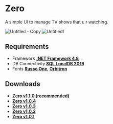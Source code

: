 # Zero
A simple UI to manage TV shows that u r watching.

![Untitled - Copy](https://user-images.githubusercontent.com/46932317/221479920-79fa04df-1bce-441d-a4c8-ba7a818a841a.png)
![Untitled1](https://user-images.githubusercontent.com/46932317/224919668-6a8833d6-2bb9-45a1-a380-024945065df7.png)


## Requirements
* Framework **[.NET Framework 4.8](https://dotnet.microsoft.com/en-us/download/dotnet-framework/thank-you/net48-offline-installer)**
* DB Connectivity **[SQL LocalDB 2019](https://download.microsoft.com/download/7/c/1/7c14e92e-bdcb-4f89-b7cf-93543e7112d1/SqlLocalDB.msi)**
* Fonts **[Russo One](https://fonts.google.com/specimen/Russo+One)**, **[Orbitron](https://fonts.google.com/specimen/Orbitron)**


## Downloads
* **[Zero v1.1.0 (recommended)](https://github.com/Pahasara/Zero/releases/download/Zero_v1.1.0/bin.zip)**
* **[Zero v1.0.4](https://github.com/Pahasara/Zero/releases/download/Zero_v1.0.4/bin.zip)**
* **[Zero v1.0.3](https://github.com/Pahasara/Zero/releases/download/Zero_v1.0.3/bin.zip)**
* **[Zero v1.0.2](https://github.com/Pahasara/Zero/releases/download/Zero_v1.0.2/bin.zip)**
* **[Zero v1.0.1](https://github.com/Pahasara/Zero/releases/download/Zero_v1.0.1/bin.zip)**
